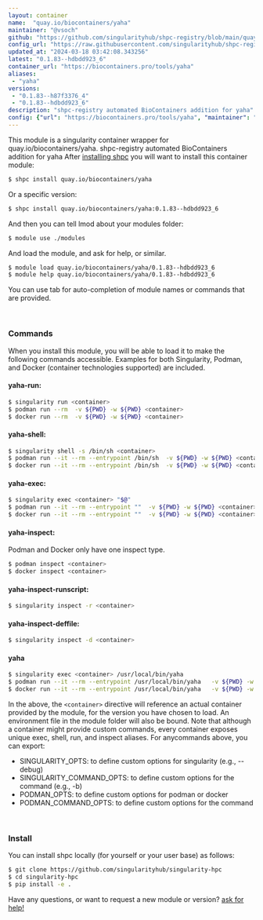 ```yaml
---
layout: container
name:  "quay.io/biocontainers/yaha"
maintainer: "@vsoch"
github: "https://github.com/singularityhub/shpc-registry/blob/main/quay.io/biocontainers/yaha/container.yaml"
config_url: "https://raw.githubusercontent.com/singularityhub/shpc-registry/main/quay.io/biocontainers/yaha/container.yaml"
updated_at: "2024-03-18 03:42:08.343256"
latest: "0.1.83--hdbdd923_6"
container_url: "https://biocontainers.pro/tools/yaha"
aliases:
 - "yaha"
versions:
 - "0.1.83--h87f3376_4"
 - "0.1.83--hdbdd923_6"
description: "shpc-registry automated BioContainers addition for yaha"
config: {"url": "https://biocontainers.pro/tools/yaha", "maintainer": "@vsoch", "description": "shpc-registry automated BioContainers addition for yaha", "latest": {"0.1.83--hdbdd923_6": "sha256:cd354eec43aee143fcbf226e3e629aa1ad8b4bb9d25403391cfc08b86ba431e0"}, "tags": {"0.1.83--h87f3376_4": "sha256:49e7f5b262016a0a9c40883a520cfc49060ba5309228600fa99716088edeedd4", "0.1.83--hdbdd923_6": "sha256:cd354eec43aee143fcbf226e3e629aa1ad8b4bb9d25403391cfc08b86ba431e0"}, "docker": "quay.io/biocontainers/yaha", "aliases": {"yaha": "/usr/local/bin/yaha"}}
---
```


This module is a singularity container wrapper for quay.io/biocontainers/yaha.
shpc-registry automated BioContainers addition for yaha
After [installing shpc](#install) you will want to install this container module:


```bash
$ shpc install quay.io/biocontainers/yaha
```

Or a specific version:

```bash
$ shpc install quay.io/biocontainers/yaha:0.1.83--hdbdd923_6
```

And then you can tell lmod about your modules folder:

```bash
$ module use ./modules
```

And load the module, and ask for help, or similar.

```bash
$ module load quay.io/biocontainers/yaha/0.1.83--hdbdd923_6
$ module help quay.io/biocontainers/yaha/0.1.83--hdbdd923_6
```

You can use tab for auto-completion of module names or commands that are provided.

<br>

### Commands

When you install this module, you will be able to load it to make the following commands accessible.
Examples for both Singularity, Podman, and Docker (container technologies supported) are included.

#### yaha-run:

```bash
$ singularity run <container>
$ podman run --rm  -v ${PWD} -w ${PWD} <container>
$ docker run --rm  -v ${PWD} -w ${PWD} <container>
```

#### yaha-shell:

```bash
$ singularity shell -s /bin/sh <container>
$ podman run --it --rm --entrypoint /bin/sh  -v ${PWD} -w ${PWD} <container>
$ docker run --it --rm --entrypoint /bin/sh  -v ${PWD} -w ${PWD} <container>
```

#### yaha-exec:

```bash
$ singularity exec <container> "$@"
$ podman run --it --rm --entrypoint ""  -v ${PWD} -w ${PWD} <container> "$@"
$ docker run --it --rm --entrypoint ""  -v ${PWD} -w ${PWD} <container> "$@"
```

#### yaha-inspect:

Podman and Docker only have one inspect type.

```bash
$ podman inspect <container>
$ docker inspect <container>
```

#### yaha-inspect-runscript:

```bash
$ singularity inspect -r <container>
```

#### yaha-inspect-deffile:

```bash
$ singularity inspect -d <container>
```


#### yaha

```bash
$ singularity exec <container> /usr/local/bin/yaha
$ podman run --it --rm --entrypoint /usr/local/bin/yaha   -v ${PWD} -w ${PWD} <container> -c " $@"
$ docker run --it --rm --entrypoint /usr/local/bin/yaha   -v ${PWD} -w ${PWD} <container> -c " $@"
```



In the above, the `<container>` directive will reference an actual container provided
by the module, for the version you have chosen to load. An environment file in the
module folder will also be bound. Note that although a container
might provide custom commands, every container exposes unique exec, shell, run, and
inspect aliases. For anycommands above, you can export:

 - SINGULARITY_OPTS: to define custom options for singularity (e.g., --debug)
 - SINGULARITY_COMMAND_OPTS: to define custom options for the command (e.g., -b)
 - PODMAN_OPTS: to define custom options for podman or docker
 - PODMAN_COMMAND_OPTS: to define custom options for the command

<br>

### Install

You can install shpc locally (for yourself or your user base) as follows:

```bash
$ git clone https://github.com/singularityhub/singularity-hpc
$ cd singularity-hpc
$ pip install -e .
```

Have any questions, or want to request a new module or version? [ask for help!](https://github.com/singularityhub/singularity-hpc/issues)